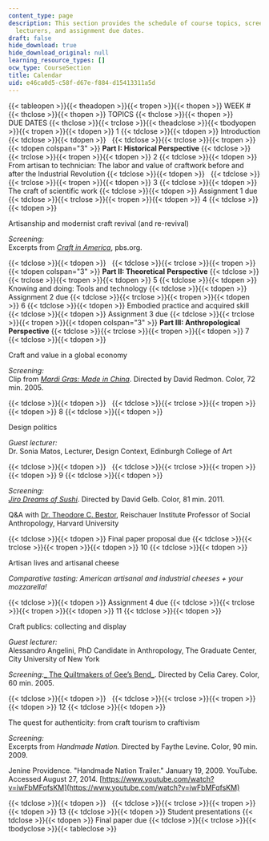 ```yaml
---
content_type: page
description: This section provides the schedule of course topics, screenings, guest
  lecturers, and assignment due dates.
draft: false
hide_download: true
hide_download_original: null
learning_resource_types: []
ocw_type: CourseSection
title: Calendar
uid: e46ca0d5-c58f-d67e-f884-d15413311a5d
---
```

{{< tableopen >}}{{< theadopen >}}{{< tropen >}}{{< thopen >}}
WEEK #
{{< thclose >}}{{< thopen >}}
TOPICS
{{< thclose >}}{{< thopen >}}
DUE DATES
{{< thclose >}}{{< trclose >}}{{< theadclose >}}{{< tbodyopen >}}{{< tropen >}}{{< tdopen >}}
1
{{< tdclose >}}{{< tdopen >}}
Introduction
{{< tdclose >}}{{< tdopen >}}
 
{{< tdclose >}}{{< trclose >}}{{< tropen >}}{{< tdopen colspan="3" >}}
**Part I: Historical Perspective**
{{< tdclose >}}{{< trclose >}}{{< tropen >}}{{< tdopen >}}
2
{{< tdclose >}}{{< tdopen >}}
From artisan to technician: The labor and value of craftwork before and after the Industrial Revolution
{{< tdclose >}}{{< tdopen >}}
 
{{< tdclose >}}{{< trclose >}}{{< tropen >}}{{< tdopen >}}
3
{{< tdclose >}}{{< tdopen >}}
The craft of scientific work
{{< tdclose >}}{{< tdopen >}}
Assignment 1 due
{{< tdclose >}}{{< trclose >}}{{< tropen >}}{{< tdopen >}}
4
{{< tdclose >}}{{< tdopen >}}

Artisanship and modernist craft revival (and re-revival)

*Screening:*   
Excerpts from [*Craft in America*](http://www.pbs.org/craftinamerica/tv_series.php), pbs.org.

{{< tdclose >}}{{< tdopen >}}
 
{{< tdclose >}}{{< trclose >}}{{< tropen >}}{{< tdopen colspan="3" >}}
**Part II: Theoretical** **Perspective**
{{< tdclose >}}{{< trclose >}}{{< tropen >}}{{< tdopen >}}
5
{{< tdclose >}}{{< tdopen >}}
Knowing and doing: Tools and technology
{{< tdclose >}}{{< tdopen >}}
Assignment 2 due
{{< tdclose >}}{{< trclose >}}{{< tropen >}}{{< tdopen >}}
6
{{< tdclose >}}{{< tdopen >}}
Embodied practice and acquired skill
{{< tdclose >}}{{< tdopen >}}
Assignment 3 due
{{< tdclose >}}{{< trclose >}}{{< tropen >}}{{< tdopen colspan="3" >}}
**Part III: Anthropological** **Perspective**
{{< tdclose >}}{{< trclose >}}{{< tropen >}}{{< tdopen >}}
7
{{< tdclose >}}{{< tdopen >}}

Craft and value in a global economy

*Screening:*   
Clip from [*Mardi Gras: Made in China*](http://carnivalesquefilms.com/films/mardigras/). Directed by David Redmon. Color, 72 min. 2005.

{{< tdclose >}}{{< tdopen >}}
 
{{< tdclose >}}{{< trclose >}}{{< tropen >}}{{< tdopen >}}
8
{{< tdclose >}}{{< tdopen >}}

Design politics

*Guest lecturer:*   
Dr. Sonia Matos, Lecturer, Design Context, Edinburgh College of Art

{{< tdclose >}}{{< tdopen >}}
 
{{< tdclose >}}{{< trclose >}}{{< tropen >}}{{< tdopen >}}
9
{{< tdclose >}}{{< tdopen >}}

*Screening:*   
[*Jiro Dreams of Sushi*](http://www.imdb.com/title/tt1772925/). Directed by David Gelb. Color, 81 min. 2011.

Q&A with [Dr. Theodore C. Bestor](http://www.people.fas.harvard.edu/~bestor/), Reischauer Institute Professor of Social Anthropology, Harvard University

{{< tdclose >}}{{< tdopen >}}
Final paper proposal due
{{< tdclose >}}{{< trclose >}}{{< tropen >}}{{< tdopen >}}
10
{{< tdclose >}}{{< tdopen >}}

Artisan lives and artisanal cheese

*Comparative tasting: American artisanal and industrial cheeses + your mozzarella!*

{{< tdclose >}}{{< tdopen >}}
Assignment 4 due
{{< tdclose >}}{{< trclose >}}{{< tropen >}}{{< tdopen >}}
11
{{< tdclose >}}{{< tdopen >}}

Craft publics: collecting and display

*Guest lecturer:*   
Alessandro Angelini, PhD Candidate in Anthropology, The Graduate Center, City University of New York

*Screening:*[\_ The Quiltmakers of Gee’s Bend\_](http://www.aptv.org/docs/detail.asp?DocID=11). Directed by Celia Carey. Color, 60 min. 2005.

{{< tdclose >}}{{< tdopen >}}
 
{{< tdclose >}}{{< trclose >}}{{< tropen >}}{{< tdopen >}}
12
{{< tdclose >}}{{< tdopen >}}

The quest for authenticity: from craft tourism to craftivism

*Screening:*   
Excerpts from *Handmade Nation.* Directed by Faythe Levine. Color, 90 min. 2009.

Jenine Providence. "Handmade Nation Trailer." January 19, 2009. YouTube. Accessed August 27, 2014. [https://www.youtube.com/watch?v=iwFbMFqfsKM](https://www.youtube.com/watch?v=iwFbMFqfsKM)

{{< tdclose >}}{{< tdopen >}}
 
{{< tdclose >}}{{< trclose >}}{{< tropen >}}{{< tdopen >}}
13
{{< tdclose >}}{{< tdopen >}}
Student presentations
{{< tdclose >}}{{< tdopen >}}
Final paper due
{{< tdclose >}}{{< trclose >}}{{< tbodyclose >}}{{< tableclose >}}